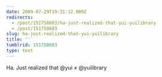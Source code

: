 ```yaml
---
date: 2009-07-29T19:31:12.000Z
redirects:
  - /post/151758683/ha-just-realized-that-yui-yuilibrary
  - /post/151758683
slug: ha-just-realized-that-yui-yuilibrary
title: ''
tumblrid: 151758683
type: text
---
```

<p>Ha. Just realized that @yui ≠ @yuilibrary</p>
